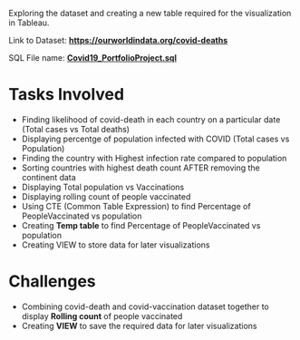 Exploring the dataset and creating a new table required for the visualization in Tableau.

Link to Dataset: **https://ourworldindata.org/covid-deaths**

SQL File name: **[Covid19_PortfolioProject.sql](https://github.com/ChristyTheAnalyst/PortfolioProjects/blob/main/Data_Exploration_Using_SQL/Covid19_PortfolioProject.sql)**

# Tasks Involved
- Finding likelihood of covid-death in each country on a particular date (Total cases vs Total deaths)
- Displaying percentge of population infected with COVID (Total cases vs Population)
- Finding the country with Highest infection rate compared to population
- Sorting countries with highest death count AFTER removing the continent data
- Displaying Total population vs Vaccinations
- Displaying rolling count of people vaccinated
- Using CTE (Common Table Expression) to find Percentage of PeopleVaccinated vs population
- Creating **Temp table** to find Percentage of PeopleVaccinated vs population
- Creating VIEW to store data for later visualizations

# Challenges
- Combining covid-death and covid-vaccination dataset together to display **Rolling count** of people vaccinated
- Creating **VIEW** to save the required data for later visualizations
